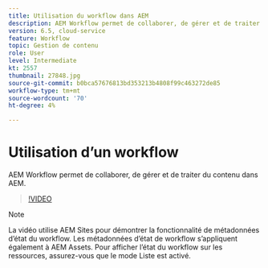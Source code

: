 ```yaml
---
title: Utilisation du workflow dans AEM
description: AEM Workflow permet de collaborer, de gérer et de traiter du contenu dans AEM.
version: 6.5, cloud-service
feature: Workflow
topic: Gestion de contenu
role: User
level: Intermediate
kt: 2557
thumbnail: 27848.jpg
source-git-commit: b0bca57676813bd353213b4808f99c463272de85
workflow-type: tm+mt
source-wordcount: '70'
ht-degree: 4%

---
```



# Utilisation d’un workflow

AEM Workflow permet de collaborer, de gérer et de traiter du contenu dans AEM.

>[!VIDEO](https://video.tv.adobe.com/v/27848/?quality=12&learn=on)

>[!NOTE]
>
> La vidéo utilise AEM Sites pour démontrer la fonctionnalité de métadonnées d’état du workflow. Les métadonnées d’état de workflow s’appliquent également à AEM Assets. Pour afficher l’état du workflow sur les ressources, assurez-vous que le mode Liste est activé.
